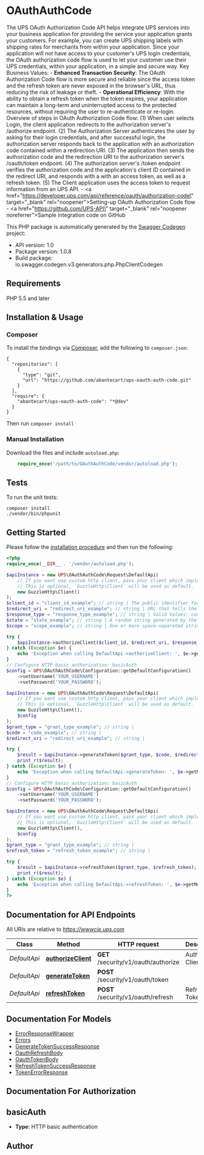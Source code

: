 # OAuthAuthCode
The UPS OAuth Authorization Code API helps integrate UPS services into your business application for providing the service your application grants your customers. For example, you can create UPS shipping labels with shipping rates for merchants from within your application. Since your application will not have access to your customer's UPS login credentials, the OAuth authorization code flow is used to let your customer use their UPS credentials, within your application, in a simple and secure way.  Key Business Values: - **Enhanced Transaction Security**: The OAuth Authorization Code flow is more secure and reliable since the access token and the refresh token are never exposed in the browser's URL, thus reducing the risk of leakage or theft. - **Operational Efficiency**: With the ability to obtain a refresh token when the token expires, your application can maintain a long-term and uninterrupted access to the protected resources, without requiring the user to re-authenticate or re-login.  Overview of steps in OAuth Authorization Code flow: (1) When user selects Login, the client application redirects to the authorization server's /authorize endpoint. (2) The Authorization Server authenticates the user by asking for their login credentials, and after successful login, the authorization server responds back to the application with an authorization code contained within a redirection URI. (3) The application then sends the authorization code and the redirection URI to the authorization server's /oauth/token endpoint. (4) The authorization server's /token endpoint verifies the authorization code and the application's client ID contained in the redirect URI, and responds with a with an access token, as well as a refresh token. (5) The Client application uses the access token to request information from an UPS API.  - <a href=\"https://developer.ups.com/api/reference/oauth/authorization-code\" target=\"_blank\" rel=\"noopener\">Setting-up OAuth Authorization Code flow</a> - <a href=\"https://github.com/UPS-API\" target=\"_blank\" rel=\"noopener noreferrer\">Sample integration code on GitHub</a>

This PHP package is automatically generated by the [Swagger Codegen](https://github.com/swagger-api/swagger-codegen) project:

- API version: 1.0
- Package version: 1.0.8
- Build package: io.swagger.codegen.v3.generators.php.PhpClientCodegen

## Requirements

PHP 5.5 and later

## Installation & Usage
### Composer

To install the bindings via [Composer](http://getcomposer.org/), add the following to `composer.json`:

```
{
  "repositories": [
    {
      "type": "git",
      "url": "https://github.com/abantecart/ups-oauth-auth-code.git"
    }
  ],
  "require": {
    "abantecart/ups-oauth-auth-code": "*@dev"
  }
}
```

Then run `composer install`

### Manual Installation

Download the files and include `autoload.php`:

```php
    require_once('/path/to/OAuthAuthCode/vendor/autoload.php');
```

## Tests

To run the unit tests:

```
composer install
./vendor/bin/phpunit
```

## Getting Started

Please follow the [installation procedure](#installation--usage) and then run the following:

```php
<?php
require_once(__DIR__ . '/vendor/autoload.php');

$apiInstance = new UPS\OAuthAuthCode\Request\DefaultApi(
    // If you want use custom http client, pass your client which implements `GuzzleHttp\ClientInterface`.
    // This is optional, `GuzzleHttp\Client` will be used as default.
    new GuzzleHttp\Client()
);
$client_id = "client_id_example"; // string | The public identifier for your application, obtained when you, the developer first registered the application.
$redirect_uri = "redirect_uri_example"; // string | URL that tells the authorization server where to send the user back to after they approve the request.
$response_type = "response_type_example"; // string | Valid Values: code
$state = "state_example"; // string | A random string generated by the application and included in the request to prevent CSRF attacks. The application checks that the same value is returned after the user authorizes the app.
$scope = "scope_example"; // string | One or more space-separated strings indicating which permissions the application is requesting.

try {
    $apiInstance->authorizeClient($client_id, $redirect_uri, $response_type, $state, $scope);
} catch (Exception $e) {
    echo 'Exception when calling DefaultApi->authorizeClient: ', $e->getMessage(), PHP_EOL;
}
// Configure HTTP basic authorization: basicAuth
$config = UPS\OAuthAuthCode\Configuration::getDefaultConfiguration()
    ->setUsername('YOUR_USERNAME')
    ->setPassword('YOUR_PASSWORD');

$apiInstance = new UPS\OAuthAuthCode\Request\DefaultApi(
    // If you want use custom http client, pass your client which implements `GuzzleHttp\ClientInterface`.
    // This is optional, `GuzzleHttp\Client` will be used as default.
    new GuzzleHttp\Client(),
    $config
);
$grant_type = "grant_type_example"; // string | 
$code = "code_example"; // string | 
$redirect_uri = "redirect_uri_example"; // string | 

try {
    $result = $apiInstance->generateToken($grant_type, $code, $redirect_uri);
    print_r($result);
} catch (Exception $e) {
    echo 'Exception when calling DefaultApi->generateToken: ', $e->getMessage(), PHP_EOL;
}
// Configure HTTP basic authorization: basicAuth
$config = UPS\OAuthAuthCode\Configuration::getDefaultConfiguration()
    ->setUsername('YOUR_USERNAME')
    ->setPassword('YOUR_PASSWORD');

$apiInstance = new UPS\OAuthAuthCode\Request\DefaultApi(
    // If you want use custom http client, pass your client which implements `GuzzleHttp\ClientInterface`.
    // This is optional, `GuzzleHttp\Client` will be used as default.
    new GuzzleHttp\Client(),
    $config
);
$grant_type = "grant_type_example"; // string | 
$refresh_token = "refresh_token_example"; // string | 

try {
    $result = $apiInstance->refreshToken($grant_type, $refresh_token);
    print_r($result);
} catch (Exception $e) {
    echo 'Exception when calling DefaultApi->refreshToken: ', $e->getMessage(), PHP_EOL;
}
?>
```

## Documentation for API Endpoints

All URIs are relative to *https://wwwcie.ups.com*

Class | Method | HTTP request | Description
------------ | ------------- | ------------- | -------------
*DefaultApi* | [**authorizeClient**](docs/Api/DefaultApi.md#authorizeclient) | **GET** /security/v1/oauth/authorize | Authorize Client
*DefaultApi* | [**generateToken**](docs/Api/DefaultApi.md#generatetoken) | **POST** /security/v1/oauth/token | 
*DefaultApi* | [**refreshToken**](docs/Api/DefaultApi.md#refreshtoken) | **POST** /security/v1/oauth/refresh | Refresh Token

## Documentation For Models

 - [ErrorResponseWrapper](docs/Model/ErrorResponseWrapper.md)
 - [Errors](docs/Model/Errors.md)
 - [GenerateTokenSuccessResponse](docs/Model/GenerateTokenSuccessResponse.md)
 - [OauthRefreshBody](docs/Model/OauthRefreshBody.md)
 - [OauthTokenBody](docs/Model/OauthTokenBody.md)
 - [RefreshTokenSuccessResponse](docs/Model/RefreshTokenSuccessResponse.md)
 - [TokenErrorResponse](docs/Model/TokenErrorResponse.md)

## Documentation For Authorization


## basicAuth

- **Type**: HTTP basic authentication


## Author




